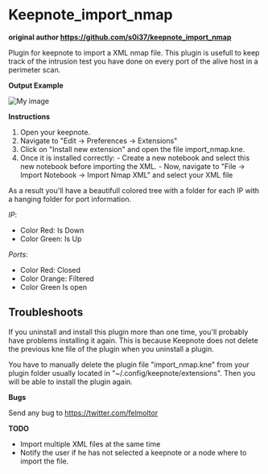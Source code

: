 Keepnote_import_nmap
====================

**original author https://github.com/s0i37/keepnote_import_nmap**

Plugin for keepnote to import a XML nmap file.
This plugin is usefull to keep track of the intrusion test you have done on every port of the alive host in a perimeter scan.

**Output Example**

![My image](http://i.imgur.com/Uamu6Iv.png?1)

**Instructions**

  1. Open your keepnote.
  2. Navigate to "Edit -> Preferences -> Extensions"
  3. Click on "Install new extension" and open the file import_nmap.kne.
  4. Once it is installed correctly:
    - Create a new notebook and select this new notebook before importing the XML.
    - Now, navigate to "File -> Import Notebook -> Import Nmap XML" and select your XML file


As a result you'll have a beautifull colored tree with a folder for each IP with a hanging folder for port information.

_IP_:
  - Color Red: Is Down
  - Color Green: Is Up

_Ports_:
  - Color Red: Closed
  - Color Orange: Filtered
  - Color Green Is open

**Troubleshoots**
-
If you uninstall and install this plugin more than one time, you'll probably have problems installing it again.
This is because Keepnote does not delete the previous kne file of the plugin when you uninstall a plugin.

You have to manually delete the plugin file "import_nmap.kne" from your plugin folder usually located in "~/.config/keepnote/extensions".
Then you will be able to install the plugin again.

**Bugs**

Send any bug to https://twitter.com/felmoltor

**TODO**

- Import multiple XML files at the same time
- Notify the user if he has not selected a keepnote or a node where to import the file.
